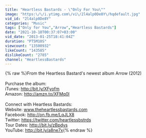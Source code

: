 ```yaml
---
title: "Heartless Bastards - \"Only For You\""
image: "https:\/\/i.ytimg.com\/vi\/2l4alp0De8Y\/hqdefault.jpg"
vid_id: "2l4alp0De8Y"
categories: "Music"
tags: ["Only for You","Arrow","Heartless Bastards"]
date: "2021-10-18T00:37:07+03:00"
vid_date: "2013-01-25T18:41:04Z"
duration: "PT5M10S"
viewcount: "13500932"
likeCount: "143585"
dislikeCount: "2785"
channel: "HeartlessBastards"
---
```

{% raw %}From the Heartless Bastard's newest album Arrow (2012)<br /><br />Purchase the album:<br />iTunes: <a rel="nofollow" target="blank" href="http://bit.ly/XFyofm">http://bit.ly/XFyofm</a><br />Amazon: <a rel="nofollow" target="blank" href="http://amzn.to/XFMq0l">http://amzn.to/XFMq0l</a><br /><br />Connect with Heartless Bastards:<br />Website: www.theheartlessbastards.com<br />Facebook: <a rel="nofollow" target="blank" href="http://on.fb.me/LqJLX8">http://on.fb.me/LqJLX8</a><br />Twitter: <a rel="nofollow" target="blank" href="https://twitter.com/heartlessbstrds">https://twitter.com/heartlessbstrds</a><br />Tour Dates: <a rel="nofollow" target="blank" href="http://bit.ly/zBpdys">http://bit.ly/zBpdys</a><br />YouTube: <a rel="nofollow" target="blank" href="http://bit.ly/a8ne7x">http://bit.ly/a8ne7x</a>{% endraw %}
